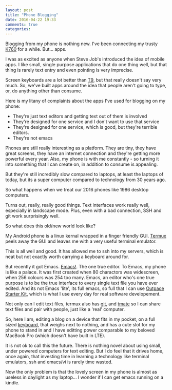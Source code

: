 ```yaml
---
layout: post
title: "Phone Blogging"
date: 2016-04-22 19:33
comments: true
categories:
---
```


Blogging from my phone is nothing new. I've been connecting my trusty
[K760](http://support.logitech.com/en_gb/product/wireless-solar-keyboard-k760-for-mac)
for a while. But... apps. 

I was as excited as anyone when Steve Job's
introduced the idea of mobile apps. I like small, single purpose
applications that do one thing well, but that thing is rarely text
entry and even pointing is very imprecise. 

Screen keyboards are a lot better than
[T9](https://en.m.wikipedia.org/wiki/T9_(predictive_text)), but that
really doesn't say very much. So, we've built apps around
the idea that people aren't going to type, or, do anything other than
consume.

Here is my litany of complaints about the apps I've used for blogging
on my phone:

* They're just text editors and getting text out of them is involved
* They're designed for one service and I don't want to use that service
* They're designed for one service, which is good, but they're
  terrible editors. 
* They're not emacs

Phones are still really interesting as a platform. They are tiny, they
have great screens, they have an internet connection and they're
getting more powerful every year. Also, my phone is with me
constantly - so turning it into something that I can create on, in
addition to consume is appealing. 

But they're still incredibly slow compared to laptops, at least the
laptops of today, but its a super computer compared to technology from
30 years ago. 

So what happens when we treat our 2016 phones like 1986 desktop
computers. 

Turns out, really, really good things. Text interfaces work really
well, especially in landscape mode. Plus, even with a bad connection,
SSH and git work surprisingly well. 

So what does this old/new world look like?

My Android phone is a linux kernal wrapped in a finger friendly GUI.
[Termux](https://termux.com) peels away the GUI and leaves me with a
very useful terminal emulator.

This is all well and good. It has allowed me to ssh into my servers,
which is neat but not exactly worth carrying a keyboard around for.

But recently it got Emacs.
[Emacs!](https://www.gnu.org/software/emacs/). The one true editor. To
Emacs, my phone is like a palace. It was first created when 80
charactors was widescreen, when 256 colours was 254 too many. Emacs,
an editor who's one true purpose is to be the true interface to every
single text file you have ever edited. And its not Emacs 'lite', its
full emacs, so full that I can use
[Outpace Starter Kit](https://github.com/outpace/emacs.d), which is
what I use every day for real software developement.

Not only can I edit text files, termux also has
[git](https://git-scm.com), and [tmate](https://tmux.github.io) so I
can share text files and pair with people, just like a 'real'
computer. 

So, here I am, editing a blog on a device that fits in my pocket, on a
full sized [keyboard](http://www.logitech.com/en-us/product/multi-device-keyboard-k480),
that weighs next to nothing, and has a cute slot for my phone to stand
in and I have editting power comparable to my beloved MacBook Pro
(which doesn't have built in LTE). 

It is not ok to call this the future. There is nothing novel about using
small, under powered computers for text editing. But I do feel that it
drives home, once again, that investing time in learning a technology
like terminal emulators, ssh and emacs/vi is rarely time wasted.

Now the only problem is that the lovely screen in my phone is almost
as useless in daylight as my laptop... I wonder if I can get emacs
running on a kindle. 
